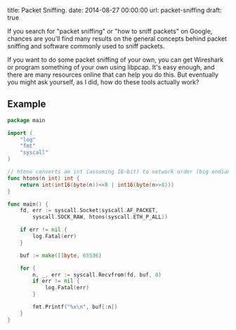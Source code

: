title: Packet Sniffing.
date: 2014-08-27 00:00:00
url: packet-sniffing
draft: true

If you search for "packet sniffing" or "how to sniff packets" on
Google, chances are you'll find many results on the general concepts
behind packet sniffing and software commonly used to sniff packets.

If you want to do some packet sniffing of your own, you can get Wireshark
or program something of your own using libpcap. It's easy enough, and
there are many resources online that can help you do this. But eventually
you might ask yourself, as I did, how do these tools actually work?


Example
---

```go
package main

import (
	"log"
	"fmt"
	"syscall"
)

// htons converts an int (assuming 16-bit) to network order (big endian).
func htons(n int) int {
	return int(int16(byte(n))<<8 | int16(byte(n>>8)))
}

func main() {
	fd, err := syscall.Socket(syscall.AF_PACKET,
		syscall.SOCK_RAW, htons(syscall.ETH_P_ALL))

	if err != nil {
		log.Fatal(err)
	}

	buf := make([]byte, 65536)

	for {
		n, _, err := syscall.Recvfrom(fd, buf, 0)
		if err != nil {
			log.Fatal(err)
		}

		fmt.Printf("%x\n", buf[:n])
	}
}
```
